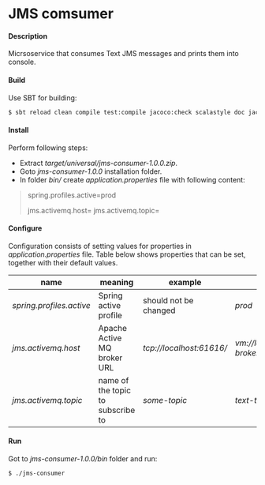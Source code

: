 # JMS comsumer

#### Description
Micrsoservice that consumes Text JMS messages and prints them into console.

#### Build
Use SBT for building:
```sh
$ sbt reload clean compile test:compile jacoco:check scalastyle doc jacoco:report universal:packageBin
```

#### Install
Perform following steps:
- Extract _target/universal/jms-consumer-1.0.0.zip_.
- Goto _jms-consumer-1.0.0_ installation folder.
- In folder _bin/_ create _application.properties_ file with following content:
>spring.profiles.active=prod
> 
>jms.activemq.host=
>jms.activemq.topic=

#### Configure
Configuration consists of setting values for properties in _application.properties_ file. Table below shows properties that can be set, together with their default values.

| name | meaning | example | deafult value |
| ---- | ------- | ------- | ------------- |
| _spring.profiles.active_ | Spring active profile | should not be changed | _prod_ |
| _jms.activemq.host_ | Apache Active MQ broker URL | _tcp://localhost:61616/_ | _vm://localhost?broker.persistent=false&broker.useShutdownHook=false_ |
| _jms.activemq.topic_ | name of the topic to subscribe to | _some-topic_ | _text-topic_ |

#### Run
Got to _jms-consumer-1.0.0/bin_ folder and run:
```sh
$ ./jms-consumer
```
